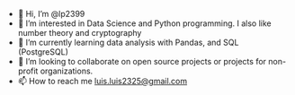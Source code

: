 - 👋 Hi, I’m @lp2399
- 👀 I’m interested in Data Science and Python programming. I also like number theory and cryptography
- 🌱 I’m currently learning data analysis with Pandas, and SQL (PostgreSQL)
- 💞️ I’m looking to collaborate on open source projects or projects for non-profit organizations. 
- 📫 How to reach me luis.luis2325@gmail.com

<!---
lp2399/lp2399 is a ✨ special ✨ repository because its `README.md` (this file) appears on your GitHub profile.
You can click the Preview link to take a look at your changes.
--->
